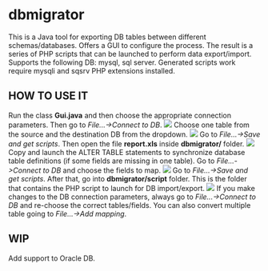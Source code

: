 # dbmigrator
This is a Java tool for exporting DB tables between different schemas/databases. 
Offers a GUI to configure the process. 
The result is a series of PHP scripts that can be launched to perform data export/import.
Supports the following DB: mysql, sql server. 
Generated scripts work require mysqli and sqsrv PHP extensions installed.
## HOW TO USE IT
Run the class **Gui.java** and then choose the appropriate connection parameters. Then go to *File...->Connect to DB*.
![](https://albertof.com/img/dbmigrator/-1.png)
Choose one table from the source and the destination DB from the dropdown.
![](https://albertof.com/img/dbmigrator/0.png)
Go to *File...->Save and get scripts*. Then open the file **report.xls** inside **dbmigrator/** folder.
![](https://albertof.com/img/dbmigrator/1.png)
Copy and launch the ALTER TABLE statements to synchronize database table definitions (if some fields are missing in one table).
Go to *File...->Connect to DB* and choose the fields to map.
![](https://albertof.com/img/dbmigrator/2.png)
Go to *File...->Save and get scripts*. After that, go into **dbmigrator/script** folder. This is the folder that contains the PHP script to launch for DB import/export.
![](https://albertof.com/img/dbmigrator/3.png)
If you make changes to the DB connection parameters, always go to *File...->Connect to DB* and re-choose the correct tables/fields.
You can also convert multiple table going to *File...->Add mapping*.
## WIP
Add support to Oracle DB.
